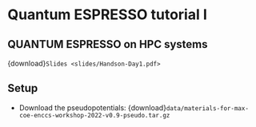 # Quantum ESPRESSO tutorial I

## QUANTUM ESPRESSO on HPC systems

{download}`Slides <slides/Handson-Day1.pdf>`


## Setup

- Download the pseudopotentials: {download}`data/materials-for-max-coe-enccs-workshop-2022-v0.9-pseudo.tar.gz`